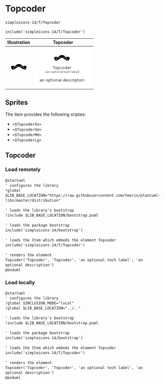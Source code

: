 # Topcoder


```text
simpleicons-14/T/Topcoder
```

```text
include('simpleicons-14/T/Topcoder')
```



| Illustration | Topcoder |
| :---: | :---: |
| ![illustration for Illustration](../../simpleicons-14/T/Topcoder.png) | ![illustration for Topcoder](../../simpleicons-14/T/Topcoder.Local.png) |



## Sprites
The item provides the following sriptes:

- `<$TopcoderXs>`
- `<$TopcoderSm>`
- `<$TopcoderMd>`
- `<$TopcoderLg>`





## Topcoder

### Load remotely
```plantuml
@startuml
' configures the library
!global $LIB_BASE_LOCATION="https://raw.githubusercontent.com/tmorin/plantuml-libs/master/distribution"

' loads the library's bootstrap
!include $LIB_BASE_LOCATION/bootstrap.puml

' loads the package bootstrap
include('simpleicons-14/bootstrap')

' loads the Item which embeds the element Topcoder
include('simpleicons-14/T/Topcoder')

' renders the element
Topcoder('Topcoder', 'Topcoder', 'an optional tech label', 'an optional description')
@enduml
```

### Load locally
```plantuml
@startuml
' configures the library
!global $INCLUSION_MODE="local"
!global $LIB_BASE_LOCATION="../.."

' loads the library's bootstrap
!include $LIB_BASE_LOCATION/bootstrap.puml

' loads the package bootstrap
include('simpleicons-14/bootstrap')

' loads the Item which embeds the element Topcoder
include('simpleicons-14/T/Topcoder')

' renders the element
Topcoder('Topcoder', 'Topcoder', 'an optional tech label', 'an optional description')
@enduml
```

